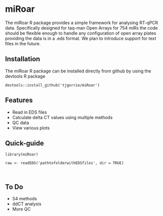 # miRoar

The miRoar R package provides a simple framework for analysing RT-qPCR data. Specifically designed for taq-man Open Arrays for 754 miRs the code should be flexible enough to handle any configuration of open array plates providing the data is in a .eds format. We plan to introduce support for text files in the future.

## Installation
The miRoar R package can be installed directly from github by using the devtools R package 
```
devtools::install_github('tjgorrie/miRoar')
```

## Features
* Read in EDS files
* Calculate delta CT values using multiple methods
* QC data
* View various plots

## Quick-guide
```
library(miRoar)

raw <- readEDS('pathtofolderwithEDSfiles', dir = TRUE)



```

## To Do
* S4 methods
* ddCT analysis
* More QC